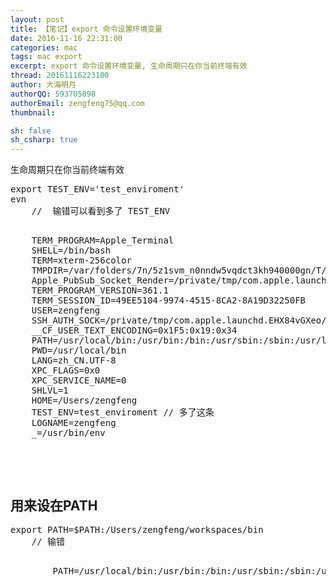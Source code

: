```yaml
---
layout: post
title: 【笔记】export 命令设置环境变量
date: 2016-11-16 22:31:00
categories: mac
tags: mac export
excerpt: export 命令设置环境变量, 生命周期只在你当前终端有效
thread: 20161116223100
author: 大海明月
authorQQ: 593705098
authorEmail: zengfeng75@qq.com
thumbnail:

sh: false
sh_csharp: true
---
```


生命周期只在你当前终端有效


<pre>
export TEST_ENV='test_enviroment'
evn
	//  输错可以看到多了 TEST_ENV
	<pre>
	TERM_PROGRAM=Apple_Terminal
	SHELL=/bin/bash
	TERM=xterm-256color
	TMPDIR=/var/folders/7n/5z1svm_n0nndw5vqdct3kh940000gn/T/
	Apple_PubSub_Socket_Render=/private/tmp/com.apple.launchd.znQyJYjsql/Render
	TERM_PROGRAM_VERSION=361.1
	TERM_SESSION_ID=49EE5104-9974-4515-8CA2-8A19D32250FB
	USER=zengfeng
	SSH_AUTH_SOCK=/private/tmp/com.apple.launchd.EHX84vGXeo/Listeners
	__CF_USER_TEXT_ENCODING=0x1F5:0x19:0x34
	PATH=/usr/local/bin:/usr/bin:/bin:/usr/sbin:/sbin:/usr/local/git/bin:/usr/local/mysql/bin/:/Applications/adt-bundle-mac-x86_64-24/sdk/platform-tools:/Applications/adt-bundle-mac-x86_64-24/sdk/tools:/usr/local/local:
	PWD=/usr/local/bin
	LANG=zh_CN.UTF-8
	XPC_FLAGS=0x0
	XPC_SERVICE_NAME=0
	SHLVL=1
	HOME=/Users/zengfeng
	TEST_ENV=test_enviroment // 多了这条
	LOGNAME=zengfeng
	_=/usr/bin/env
	</pre>
</pre>


<h2 class="nav1">用来设在PATH</h2>

<pre>
export PATH=$PATH:/Users/zengfeng/workspaces/bin
	// 输错
	<pre>
		PATH=/usr/local/bin:/usr/bin:/bin:/usr/sbin:/sbin:/usr/local/git/bin:/usr/local/mysql/bin/:/Applications/adt-bundle-mac-x86_64-24/sdk/platform-tools:/Applications/adt-bundle-mac-x86_64-24/sdk/tools:/usr/local/local::/Users/zengfeng/workspaces/bin
	</pre>
</pre>



